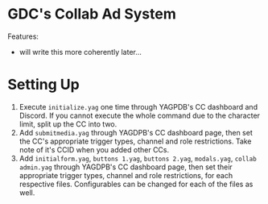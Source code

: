 # GDC's Collab Ad System

Features:
- will write this more coherently later...

# Setting Up

1. Execute `initialize.yag` one time through YAGPDB's CC dashboard and Discord. If you cannot execute the whole command due to the character limit, split up the CC into two.
2. Add `submitmedia.yag` through YAGDPB's CC dashboard page, then set the CC's appropriate trigger types, channel and role restrictions. Take note of it's CCID when you added other CCs.
3. Add `initialform.yag`, `buttons 1.yag`, `buttons 2.yag`, `modals.yag`, `collab admin.yag` through YAGDPB's CC dashboard page, then set their appropriate trigger types, channel and role restrictions, for each respective files. Configurables can be changed for each of the files as well.
